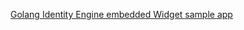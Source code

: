 [Golang Identity Engine embedded Widget sample app](https://github.com/okta/samples-golang/tree/master/identity-engine/embedded-sign-in-widget)
